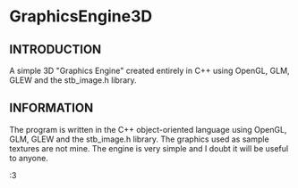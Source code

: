 <h1>GraphicsEngine3D</h1>
<h2>INTRODUCTION</h2>
A simple 3D "Graphics Engine" created entirely in C++ using OpenGL, GLM, GLEW and the stb_image.h library.

<h2>INFORMATION</h2>
The program is written in the C++ object-oriented language using OpenGL, GLM, GLEW and the stb_image.h library.
The graphics used as sample textures are not mine. The engine is very simple and I doubt it will be useful to anyone.

:3
